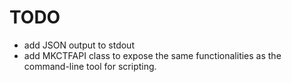 # TODO

 + add JSON output to stdout
 + add MKCTFAPI class to expose the same functionalities as the command-line tool for scripting.
